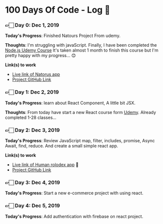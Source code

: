 <!-- ### Day 0: February 30, 2016 (Example 2)
##### (delete me or comment me out)

**Today's Progress**: Fixed CSS, worked on canvas functionality for the app.

**Thoughts**: I really struggled with CSS, but, overall, I feel like I am slowly getting better at it. Canvas is still new for me, but I managed to figure out some basic functionality.

**Link(s) to work**: [Calculator App](http://www.example.com)


### Day 1: June 27, Monday

**Today's Progress**: I've gone through many exercises on FreeCodeCamp.

**Thoughts** I've recently started coding, and it's a great feeling when I finally solve an algorithm challenge after a lot of attempts and hours spent.

**Link(s) to work**
1. [Find the Longest Word in a String](https://www.freecodecamp.com/challenges/find-the-longest-word-in-a-string)
2. [Title Case a Sentence](https://www.freecodecamp.com/challenges/title-case-a-sentence) -->

# 100 Days Of Code - Log 📆

### 👉🏻 Day 0: Dec 1, 2019

**Today's Progress**: Finished Natours Project From udemy.

**Thoughts**: I'm struggling with javaScript. Finally, I have been completed the [Node.js Udemy Course](https://www.udemy.com/course/nodejs-express-mongodb-bootcamp/) It's taken almost 1 month to finish this course but I'm pretty happy with my progress... 😊

**Link(s) to work**

- [Live link of Natorus app](https://natours.meetramin.com)
- [Project GitHub Link](https://github.com/TorabRamin/Natours-App)

### 👉🏻 Day 1: Dec 2, 2019

**Today's Progress**: learn about React Component, A little bit JSX.

**Thoughts**: From today have start a new React course form [Udemy](https://www.udemy.com/course/complete-react-developer-zero-to-mastery/). Already completed 1-28 classes...

### 👉🏻 Day 2: Dec 3, 2019

**Today's Progress**: Review JavaScript map, filter, includes, promise, Async Await, find, reduce. And create a small simple react app.

**Link(s) to work**

- [Live link of Human rolodex app](https://rolodex.meetramin.com/) 📇
- [Project GitHub Link](https://github.com/TorabRamin/Human-Rolodex)

### 👉🏻 Day 3: Dec 4, 2019

**Today's Progress**: Start a new e-commerce project with using react.

### 👉🏻 Day 4: Dec 5, 2019

**Today's Progress**: Add authentication with firebase on react project.
